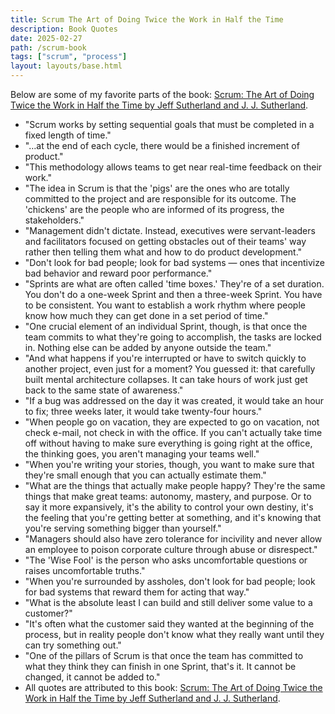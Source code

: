 ```yaml
---
title: Scrum The Art of Doing Twice the Work in Half the Time
description: Book Quotes
date: 2025-02-27
path: /scrum-book
tags: ["scrum", "process"]
layout: layouts/base.html
---
```


Below are some of my favorite parts of the book: [Scrum: The Art of Doing Twice the Work in Half the Time by Jeff Sutherland and J. J. Sutherland](https://www.amazon.com/Scrum-Doing-Twice-Work-Half/dp/038534645X).

- "Scrum works by setting sequential goals that must be completed in a fixed length of time."
- "…at the end of each cycle, there would be a finished increment of product."
- "This methodology allows teams to get near real-time feedback on their work."
- "The idea in Scrum is that the 'pigs' are the ones who are totally committed to the project and are responsible for its outcome. The 'chickens' are the people who are informed of its progress, the stakeholders."
- "Management didn't dictate. Instead, executives were servant-leaders and facilitators focused on getting obstacles out of their teams' way rather then telling them what and how to do product development."
- "Don't look for bad people; look for bad systems — ones that incentivize bad behavior and reward poor performance."
- "Sprints are what are often called 'time boxes.' They're of a set duration. You don't do a one-week Sprint and then a three-week Sprint. You have to be consistent. You want to establish a work rhythm where people know how much they can get done in a set period of time."
- "One crucial element of an individual Sprint, though, is that once the team commits to what they're going to accomplish, the tasks are locked in. Nothing else can be added by anyone outside the team."
- "And what happens if you're interrupted or have to switch quickly to another project, even just for a moment? You guessed it: that carefully built mental architecture collapses. It can take hours of work just get back to the same state of awareness."
- "If a bug was addressed on the day it was created, it would take an hour to fix; three weeks later, it would take twenty-four hours."
- "When people go on vacation, they are expected to go on vacation, not check e-mail, not check in with the office. If you can't actually take time off without having to make sure everything is going right at the office, the thinking goes, you aren't managing your teams well."
- "When you're writing your stories, though, you want to make sure that they're small enough that you can actually estimate them."
- "What are the things that actually make people happy? They're the same things that make great teams: autonomy, mastery, and purpose. Or to say it more expansively, it's the ability to control your own destiny, it's the feeling that you're getting better at something, and it's knowing that you're serving something bigger than yourself."
- "Managers should also have zero tolerance for incivility and never allow an employee to poison corporate culture through abuse or disrespect."
- "The 'Wise Fool' is the person who asks uncomfortable questions or raises uncomfortable truths."
- "When you're surrounded by assholes, don't look for bad people; look for bad systems that reward them for acting that way."
- "What is the absolute least I can build and still deliver some value to a customer?"
- "It's often what the customer said they wanted at the beginning of the process, but in reality people don't know what they really want until they can try something out."
- "One of the pillars of Scrum is that once the team has committed to what they think they can finish in one Sprint, that's it. It cannot be changed, it cannot be added to."
- All quotes are attributed to this book: [Scrum: The Art of Doing Twice the Work in Half the Time by Jeff Sutherland and J. J. Sutherland](https://www.amazon.com/Scrum-Doing-Twice-Work-Half/dp/038534645X).
